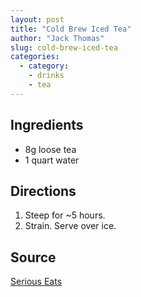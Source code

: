 ```yaml
---
layout: post
title: "Cold Brew Iced Tea"
author: "Jack Thomas"
slug: cold-brew-iced-tea
categories:
  - category:
    - drinks
    - tea
---
```


## Ingredients

- 8g loose tea
- 1 quart water

## Directions

1. Steep for ~5 hours.
2. Strain. Serve over ice.

## Source

[Serious Eats](https://www.seriouseats.com/cold-brewed-iced-tea-recipe)
